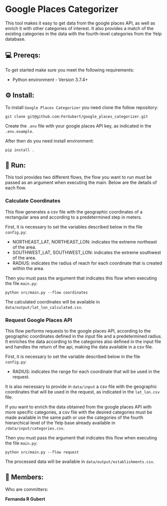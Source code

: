 # Google Places Categorizer

This tool makes it easy to get data from the google places API, as well as enrich it with other categories of interest. It also provides a match of the existing categories in the data with the fourth-level categories from the Yelp database.

## 💻 Prereqs:

To get started make sure you meet the following requirements:

* Python environment - Version 3.7.4+

## ⚙️ Install:

To install `Google Places Categorizer` you need clone the follow repository:

```
git clone git@github.com:FerGubert/google_places_categorizer.git
```

Create the `.env` file with your google places API key, as indicated in the `.env.example`.

After then do you need install environment:

```
pip install .
```

## 🚀 Run:

This tool provides two different flows, the flow you want to run must be passed as an argument when executing the main. Below are the details of each flow.

### Calculate Coordinates

This flow generates a csv file with the geographic coordinates of a rectangular area and according to a predetermined step in meters.

First, it is necessary to set the variables described below in the file `config.py`:

* NORTHEAST_LAT, NORTHEAST_LON: indicates the extreme northeast of the area.
* SOUTHWEST_LAT, SOUTHWEST_LON: indicates the extreme southwest of the area.
* RADIUS: indicates the radius of reach for each coordinate that is created within the area.

Then you must pass the argument that indicates this flow when executing the file `main.py`:

```
python src/main.py --flow coordinates
```

The calculated coordinates will be available in `data/output/lat_lon_calculated.csv`.

### Request Google Places API

This flow performs requests to the google places API, according to the geographic coordinates defined in the input file and a predetermined radius. It enriches the data according to the categories also defined in the input file and handles the return of the api, making the data available in a csv file.

First, it is necessary to set the variable described below in the file `config.py`:

* RADIUS: indicates the range for each coordinate that will be used in the request.

It is also necessary to provide in `data/input` a csv file with the geographic coordinates that will be used in the request, as indicated in the `lat_lon.csv` file. 

If you want to enrich the data obtained from the google places API with more specific categories, a csv file with the desired categories must be made available in the same path or use the categories of the fourth hierarchical level of the Yelp base already available in `/data/input/categories.csv`.

Then you must pass the argument that indicates this flow when executing the file `main.py`:

```
python src/main.py --flow request
```

The processed data will be available in `data/output/establishments.csv`.

## 🤝 Members:

Who are committers:

<b>Fernanda R Gubert</b>
